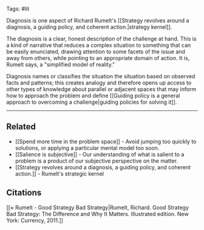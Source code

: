 Tags: #lit 

Diagnosis is one aspect of Richard Rumelt's [[Strategy revolves around a diagnosis, a guiding policy, and coherent action.|strategy kernel]].

The diagnosis is a clear, honest description of the challenge at hand. This is a kind of narrative that reduces a complex situation to something that can be easily enunciated, drawing attention to some facets of the issue and away from others, while pointing to an appropriate domain of action. It is, Rumelt says, a "simplified model of reality." 

Diagnosis names or classifies the situation the situation based on observed facts and patterns; this creates analogy and therefore opens up access to other types of knowledge about parallel or adjacent spaces that may inform how to approach the problem and define [[Guiding policy is a general approach to overcoming a challenge|guiding policies for solving it]]. 

---
## Related
- [[Spend more time in the problem space]] - Avoid jumping too quickly to solutions, or applying a particular mental model too soon.
- [[Salience is subjective]] - Our understanding of what is salient to a problem is a product of our subjective perspective on the matter. 
- [[Strategy revolves around a diagnosis, a guiding policy, and coherent action.]] - Rumelt's strategic kernel

## Citations
[[≈ Rumelt - Good Strategy Bad Strategy|Rumelt, Richard. Good Strategy Bad Strategy: The Difference and Why It Matters. Illustrated edition. New York: Currency, 2011.]]
